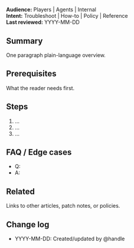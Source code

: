 ﻿# <Article Title>

**Audience:** Players | Agents | Internal  
**Intent:** Troubleshoot | How-to | Policy | Reference  
**Last reviewed:** YYYY-MM-DD

## Summary
One paragraph plain-language overview.

## Prerequisites
What the reader needs first.

## Steps
1. …
2. …
3. …

## FAQ / Edge cases
- Q:
- A:

## Related
Links to other articles, patch notes, or policies.

## Change log
- YYYY-MM-DD: Created/updated by @handle
